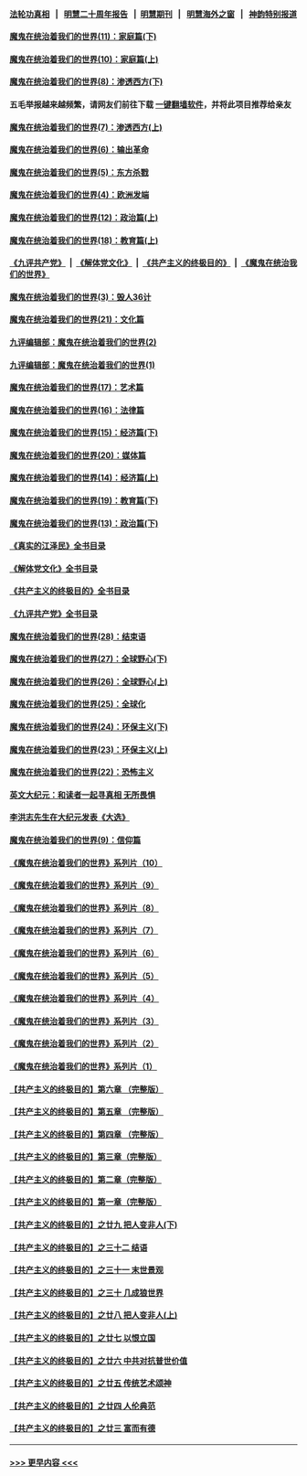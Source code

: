 #### [法轮功真相](https://github.com/gfw-breaker/truth/blob/master/README.md?t=0) &nbsp;&nbsp;|&nbsp;&nbsp; [明慧二十周年报告](https://github.com/gfw-breaker/mh-reports/blob/master/README.md?t=0) &nbsp;&nbsp;|&nbsp;&nbsp;[明慧期刊](https://github.com/gfw-breaker/mh-qikan) &nbsp;&nbsp;|&nbsp;&nbsp; [明慧海外之窗](https://github.com/gfw-breaker/mh-news/blob/master/README.md?t=0) &nbsp;&nbsp;|&nbsp;&nbsp; [神韵特别报道](https://github.com/gfw-breaker/mh-news/blob/master/shenyun.md?t=0)
#### [魔鬼在统治着我们的世界(11)：家庭篇(下)](../pages/nsc422/n10440961.md?t=11260601) 
#### [魔鬼在统治着我们的世界(10)：家庭篇(上)](../pages/nsc422/n10435448.md?t=11260601) 
#### [魔鬼在统治着我们的世界(8)：渗透西方(下)](../pages/nsc422/n10429603.md?t=11260601) 
#### 五毛举报越来越频繁，请网友们前往下载 [一键翻墙软件](https://github.com/gfw-breaker/ssr-accounts)，并将此项目推荐给亲友
#### [魔鬼在统治着我们的世界(7)：渗透西方(上)](../pages/nsc422/n10426013.md?t=11260601) 
#### [魔鬼在统治着我们的世界(6)：输出革命](../pages/nsc422/n10421536.md?t=11260601) 
#### [魔鬼在统治着我们的世界(5)：东方杀戮](../pages/nsc422/n10417707.md?t=11260601) 
#### [魔鬼在统治着我们的世界(4)：欧洲发端](../pages/nsc422/n10414890.md?t=11260601) 
#### [魔鬼在统治着我们的世界(12)：政治篇(上)](../pages/nsc422/n10444576.md?t=11260601) 
#### [魔鬼在统治着我们的世界(18)：教育篇(上)](../pages/nsc422/n10526970.md?t=11260601) 
#### [《九评共产党》](https://github.com/begood0513/9ping.md/blob/master/README.md) &nbsp;|&nbsp; [《解体党文化》](../../../../jtdwh.md/blob/master/README.md)  &nbsp;|&nbsp; [《共产主义的终极目的》](../../../../gczydzjmd.md/blob/master/README.md) &nbsp;|&nbsp; [《魔鬼在统治我们的世界》](../../../../mgztzwmdsj.md/blob/master/README.md) 
#### [魔鬼在统治着我们的世界(3)：毁人36计](../pages/nsc422/n10411583.md?t=11260601) 
#### [魔鬼在统治着我们的世界(21)：文化篇](../pages/nsc422/n10597706.md?t=11260601) 
#### [九评编辑部：魔鬼在统治着我们的世界(2)](../pages/nsc422/n10410036.md?t=11260601) 
#### [九评编辑部：魔鬼在统治着我们的世界(1)](../pages/nsc422/n10406825.md?t=11260601) 
#### [魔鬼在统治着我们的世界(17)：艺术篇](../pages/nsc422/n10499093.md?t=11260601) 
#### [魔鬼在统治着我们的世界(16)：法律篇](../pages/nsc422/n10485969.md?t=11260601) 
#### [魔鬼在统治着我们的世界(15)：经济篇(下)](../pages/nsc422/n10469975.md?t=11260601) 
#### [魔鬼在统治着我们的世界(20)：媒体篇](../pages/nsc422/n10586579.md?t=11260601) 
#### [魔鬼在统治着我们的世界(14)：经济篇(上)](../pages/nsc422/n10457370.md?t=11260601) 
#### [魔鬼在统治着我们的世界(19)：教育篇(下)](../pages/nsc422/n10564808.md?t=11260601) 
#### [魔鬼在统治着我们的世界(13)：政治篇(下)](../pages/nsc422/n10448270.md?t=11260601) 
#### [《真实的江泽民》全书目录](../pages/nsc422/n13721399.md?t=11260601) 
#### [《解体党文化》全书目录](../pages/nsc422/n13721157.md?t=11260601) 
#### [《共产主义的终极目的》全书目录](../pages/nsc422/n13721048.md?t=11260601) 
#### [《九评共产党》全书目录](../pages/nsc422/n13708085.md?t=11260601) 
#### [魔鬼在统治着我们的世界(28)：结束语](../pages/nsc422/n10936246.md?t=11260601) 
#### [魔鬼在统治着我们的世界(27)：全球野心(下)](../pages/nsc422/n10928319.md?t=11260601) 
#### [魔鬼在统治着我们的世界(26)：全球野心(上)](../pages/nsc422/n10900318.md?t=11260601) 
#### [魔鬼在统治着我们的世界(25)：全球化](../pages/nsc422/n10788205.md?t=11260601) 
#### [魔鬼在统治着我们的世界(24)：环保主义(下)](../pages/nsc422/n10695307.md?t=11260601) 
#### [魔鬼在统治着我们的世界(23)：环保主义(上)](../pages/nsc422/n10688613.md?t=11260601) 
#### [魔鬼在统治着我们的世界(22)：恐怖主义](../pages/nsc422/n10614727.md?t=11260601) 
#### [英文大纪元：和读者一起寻真相 无所畏惧](../pages/nsc422/n12542027.md?t=11260601) 
#### [李洪志先生在大纪元发表《大选》](../pages/nsc422/n12534746.md?t=11260601) 
#### [魔鬼在统治着我们的世界(9)：信仰篇](../pages/nsc422/n10432159.md?t=11260601) 
#### [《魔鬼在统治着我们的世界》系列片（10）](../pages/nsc422/n12292670.md?t=11260601) 
#### [《魔鬼在统治着我们的世界》系列片（9）](../pages/nsc422/n12290859.md?t=11260601) 
#### [《魔鬼在统治着我们的世界》系列片（8）](../pages/nsc422/n12287445.md?t=11260601) 
#### [《魔鬼在统治着我们的世界》系列片（7）](../pages/nsc422/n12283425.md?t=11260601) 
#### [《魔鬼在统治着我们的世界》系列片（6）](../pages/nsc422/n12282314.md?t=11260601) 
#### [《魔鬼在统治着我们的世界》系列片（5）](../pages/nsc422/n12281419.md?t=11260601) 
#### [《魔鬼在统治着我们的世界》系列片（4）](../pages/nsc422/n12274024.md?t=11260601) 
#### [《魔鬼在统治着我们的世界》系列片（3）](../pages/nsc422/n12271322.md?t=11260601) 
#### [《魔鬼在统治着我们的世界》系列片（2）](../pages/nsc422/n12269049.md?t=11260601) 
#### [《魔鬼在统治着我们的世界》系列片（1）](../pages/nsc422/n12267575.md?t=11260601) 
#### [【共产主义的终极目的】第六章 （完整版）](../pages/nsc422/n11428913.md?t=11260601) 
#### [【共产主义的终极目的】第五章 （完整版）](../pages/nsc422/n11428912.md?t=11260601) 
#### [【共产主义的终极目的】第四章 （完整版）](../pages/nsc422/n11428907.md?t=11260601) 
#### [【共产主义的终极目的】第三章（完整版）](../pages/nsc422/n11428848.md?t=11260601) 
#### [【共产主义的终极目的】第二章（完整版）](../pages/nsc422/n11428831.md?t=11260601) 
#### [【共产主义的终极目的】第一章（完整版）](../pages/nsc422/n11417651.md?t=11260601) 
#### [【共产主义的终极目的】之廿九 把人变非人(下)](../pages/nsc422/n11344140.md?t=11260601) 
#### [【共产主义的终极目的】之三十二 结语](../pages/nsc422/n11360535.md?t=11260601) 
#### [【共产主义的终极目的】之三十一 末世景观](../pages/nsc422/n11351129.md?t=11260601) 
#### [【共产主义的终极目的】之三十 几成狼世界](../pages/nsc422/n11348280.md?t=11260601) 
#### [【共产主义的终极目的】之廿八 把人变非人(上)](../pages/nsc422/n11340492.md?t=11260601) 
#### [【共产主义的终极目的】之廿七 以恨立国](../pages/nsc422/n11336944.md?t=11260601) 
#### [【共产主义的终极目的】之廿六 中共对抗普世价值](../pages/nsc422/n11324785.md?t=11260601) 
#### [【共产主义的终极目的】之廿五 传统艺术颂神](../pages/nsc422/n11296396.md?t=11260601) 
#### [【共产主义的终极目的】之廿四 人伦典范](../pages/nsc422/n11296397.md?t=11260601) 
#### [【共产主义的终极目的】之廿三 富而有德](../pages/nsc422/n11283598.md?t=11260601) 

----
#### [ >>> 更早内容 <<< ](../indexes/nsc422-earlier.md)
